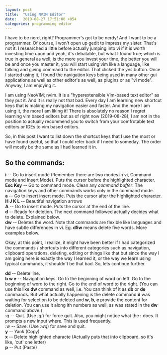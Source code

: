 ```yaml
---
layout: post
title:  "Using NVIM Editor"
date:   2019-08-27 17:51:00 +054
categories: programming editor 
---
```

I have to be nerd, right? Programmer's got to be nerdy! And I want to be a programmer. Of course, I won't open up gedit to impress my sister. That's not it. I researched a little before actually jumping into vi if it is worth investing time upon and yeah, it's debatable, but what I found true; which is true in general as well; is the more you invest your time, the better you will be and once you master it, you will start using vim like a language, like talking and giving command to the editor. That clicked the *yes* button. Once I started using it, I found the navigation keys being used in many other gui applications as well as other editor's as well, as plugins or as "vi mode". Anyway, I am enjoying it.

I am using NeoVIM; nvim. It is a "hyperextensible Vim-based text editor" as they put it. And it is really not that bad. Every day I am learning new shortcut keys that is making my navigation easier and faster. And the more I am using it, the more I am liking it! There is absolutely no reason I regret learning vim based editors but as of right now (2019-08-28), I am not in the position to actually recommend you to switch from your comfrotable text editors or IDEs to vim based editors.

So, in this post I want to list down the shortcut keys that I use the most or have found useful, so that I could refer back if I need to someday. The order will mostly be the same as I had learned it in.

## So the commands:
**i**       -- Go to insert mode (Remember there are two modes in vi, Command mode and Insert Mode). Puts the cursor before the highlighted character.  
**Esc Key** -- Go to command mode. Clean any *command buffer*. The navigation keys and other commands works only in the command mode.  
**a**       -- Go to insert insert mode. Puts the cursor after the highlighted character.  
**H J K L** -- Beautiful navigation arrows  
**A**       -- Go to insert mode. Puts the cursor at the end of the line.  
**d**       -- Ready for deletion. The next command followed actually decides what to delete. Explained below.  
**dw**      -- Deletes the word. Note that commands are flexible like languages and have subtle differences in vi. Eg. **d5w** means delete five words. More examples below.  

Okay, at this point, I realize, it might have been better if I had categorized the commands / shortcuts into different categories such as navigation, clipboard operations, deleting, editing or things like that but since the way I am going here is exactly the way I learned it, or the way we learn using typical commands, it shouldn't be that bad. So, lets continue further.

**dd**      -- Delete line.  
**b w e**   -- Navigation keys. Go to the beginning of word on left. Go to the beginning of word to the right. Go to the end of word to the right. (You can use this like **dw** command as well, i.e. You can think of it as **db** or **de** commands. But what actually happening is the delete command **d** was waiting for selection to be deleted and **w**, **b**, **e** provide the content for deletion. You can use it along ith numbers as well, as was stated in the **dw** command above.)  
*:q*        -- Quit. (Use *:q!*) for force quit. Also, you might notice what the **:** does. It prompts a new input where. This is used frequently.  
*:w*        -- Save. (Use *:wq*) for save and quit.  
**y**        -- Yank (Copy)  
**x**        -- Delete highlighted characte (Actually puts that into clipboard, so it's like, 'cut' one letter)   
**p**        -- Put (Paste)  

